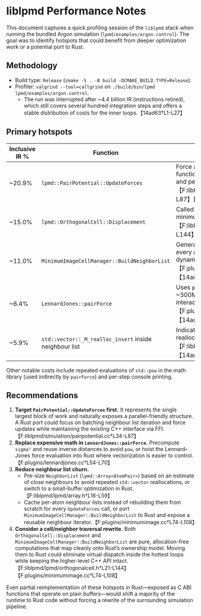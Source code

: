 # liblpmd Performance Notes

This document captures a quick profiling session of the `liblpmd` stack when
running the bundled Argon simulation (`lpmd/examples/argon.control`). The goal
was to identify hotspots that could benefit from deeper optimization work or a
potential port to Rust.

## Methodology

* Build type: `Release` (`cmake -S . -B build -DCMAKE_BUILD_TYPE=Release`).
* Profiler: `valgrind --tool=callgrind` on `./build/bin/lpmd lpmd/examples/argon.control`.
  * The run was interrupted after ~4.4 billion IR (instructions retired), which
    still covers several hundred integration steps and offers a stable
    distribution of costs for the inner loops.【14ad63†L1-L27】

## Primary hotspots

| Inclusive IR % | Function | Notes |
| --- | --- | --- |
| ~20.9% | `lpmd::PairPotential::UpdateForces` | Force accumulation dominates runtime. The function repeatedly builds neighbour lists and performs scalar work per pair.【F:liblpmd/simulation/pairpotential.cc†L34-L87】【14ad63†L1-L27】 |
| ~15.0% | `lpmd::OrthogonalCell::Displacement` | Called for every atom pair to apply periodic minimum-image corrections.【F:liblpmd/lpmd/orthogonalcell.h†L21-L144】【14ad63†L24-L27】 |
| ~11.0% | `MinimumImageCellManager::BuildNeighborList` | Generates neighbour lists on the fly for every atom, causing repeated traversal and dynamic allocations.【F:plugins/minimumimage.cc†L74-L108】【14ad63†L1-L27】 |
| ~6.4% | `LennardJones::pairForce` | Uses `pow` to compute `r⁻⁶`; this alone costs ~300M IR because it is evaluated for every interacting pair.【F:plugins/lennardjones.cc†L54-L70】【14ad63†L27-L32】 |
| ~5.9% | `std::vector::_M_realloc_insert` inside neighbour list | Indicates the neighbour list container keeps reallocating while being filled for each atom.【F:liblpmd/lpmd/array.h†L16-L59】【14ad63†L27-L34】 |

Other notable costs include repeated evaluations of `std::pow` in the math
library (used indirectly by `pairForce`) and per-step console printing.

## Recommendations

1. **Target `PairPotential::UpdateForces` first.** It represents the single
   largest block of work and naturally exposes a parallel-friendly structure. A
   Rust port could focus on batching neighbour list iteration and force updates
   while maintaining the existing C++ interface via FFI.【F:liblpmd/simulation/pairpotential.cc†L34-L87】
2. **Replace expensive math in `LennardJones::pairForce`.** Precompute
   `sigma²` and reuse inverse distances to avoid `pow`, or hoist the Lennard–
   Jones force evaluation into Rust where vectorization is easier to control.【F:plugins/lennardjones.cc†L54-L70】
3. **Reduce neighbour list churn.**
   * Pre-size `NeighborList` (`lpmd::Array<AtomPair>`) based on an estimate of
     close neighbours to avoid repeated `std::vector` reallocations, or switch
     to a small-buffer optimization in Rust.【F:liblpmd/lpmd/array.h†L16-L59】
   * Cache per-atom neighbour lists instead of rebuilding them from scratch for
     every `UpdateForces` call, or port `MinimumImageCellManager::BuildNeighborList`
     to Rust and expose a reusable neighbour iterator.【F:plugins/minimumimage.cc†L74-L108】
4. **Consider a cell/neighbor traversal rewrite.** Both
   `OrthogonalCell::Displacement` and `MinimumImageCellManager::BuildNeighborList`
   are pure, allocation-free computations that map cleanly onto Rust’s
   ownership model. Moving them to Rust could eliminate virtual dispatch inside
   the hottest loops while keeping the higher-level C++ API intact.【F:liblpmd/lpmd/orthogonalcell.h†L21-L144】【F:plugins/minimumimage.cc†L74-L108】

Even partial reimplementation of these hotspots in Rust—exposed as C ABI
functions that operate on plain buffers—would shift a majority of the runtime to
Rust code without forcing a rewrite of the surrounding simulation pipeline.
